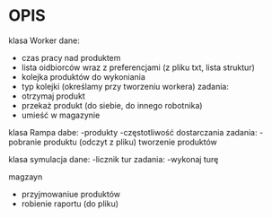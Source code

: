 # OPIS

klasa Worker
dane:
   - czas pracy nad produktem
   - lista oidbiorców wraz z preferencjami (z pliku txt, lista struktur)
   - kolejka produktów do wykoniania
   - typ kolejki (określamy przy tworzeniu workera)
zadania:
   - otrzymaj produkt
   - przekaż produkt (do siebie, do innego robotnika)
   - umieść w magazynie
  
klasa Rampa
dabe:
  -produkty
  -częstotliwość dostarczania
zadania:
  -pobranie produktu (odczyt z pliku)
  tworzenie produktów
  
klasa symulacja 
  dane: 
  -licznik tur
  zadania:
  -wykonaj turę
  
  magzayn
   - przyjmowaniue produktów
   - robienie raportu (do pliku)
   
